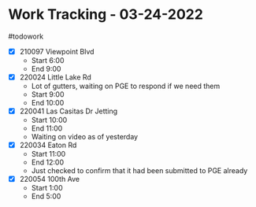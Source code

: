 # Work Tracking - 03-24-2022
#todowork 
- [x]  210097 Viewpoint Blvd
	- Start 6:00
	- End 9:00
- [x] 220024 Little Lake Rd
	- Lot of gutters, waiting on PGE to respond if we need them
	- Start 9:00
	- End 10:00
- [x] 220041 Las Casitas Dr Jetting
	- Start 10:00
	- End 11:00
	- Waiting on video as of yesterday
- [x] 220034 Eaton Rd
	- Start 11:00
	- End 12:00
	- Just checked to confirm that it had been submitted to PGE already
- [x] 220054 100th Ave
	- Start 1:00
	- End 5:00